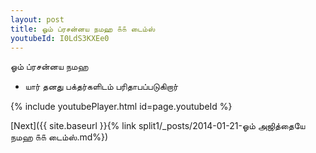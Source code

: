 ```yaml
---
layout: post
title: ஓம் ப்ரசன்னய நமஹ ௧௧ டைம்ஸ்
youtubeId: I0LdS3KXEe0
---
```

 
 
 ஓம் ப்ரசன்னய நமஹ  
 
 -  யார் தனது பக்தர்களிடம் பரிதாபப்படுகிறார் 
 
  
 
  
 
 
 
 
 
 


{% include youtubePlayer.html id=page.youtubeId %}
 
[Next]({{ site.baseurl }}{% link  split1/_posts/2014-01-21-ஓம் அஜித்தையே நமஹ ௧௧ டைம்ஸ்.md%})
 
